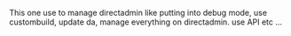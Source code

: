 This one use to manage directadmin like putting into debug mode, use
custombuild, update da, manage everything on directadmin. use API etc
...
